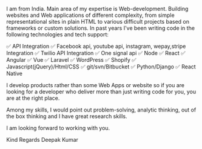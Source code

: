 I am from India. Main area of my expertise is Web-development. Building websites and Web applications of different complexity, from simple representational sites in plain HTML to various difficult projects based on frameworks or custom solutions.
In past years I've been writing code in the following technologies and tech support:

✅ API Integration
✅ Facebook api, youtube api, instagram, wepay,stripe Integration
✅ Twilio API Integration
✅ One signal api
✅ Node
✅ React
✅ Angular
✅ Vue
✅ Laravel
✅ WordPress
✅ Shopify
✅ Javascript(jQuery)/Html/CSS
✅ git/svn/Bitbucket
✅ Python/Django
✅ React Native

I develop products rather than some Web Apps or website so if you are looking for a developer who deliver more than just writing code for you, you are at the right place.

Among my skills, I would point out problem-solving, analytic thinking, out of the box thinking and I have great research skills.

I am looking forward to working with you.

Kind Regards
Deepak Kumar 
